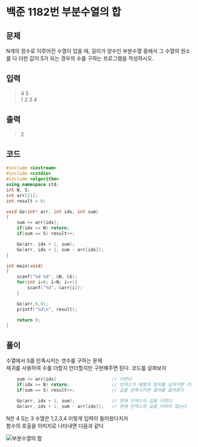 # 백준 1182번 부분수열의 합
## 문제
N개의 정수로 이루어진 수열이 있을 때, 길이가 양수인 부분수열 중에서 그 수열의 원소를 다 더한 값이 S가 되는 경우의 수를 구하는 프로그램을 작성하시오.
## 입력
> 4 5 </br>
1 2 3 4 
## 출력
> 2
## 코드
```c++
#include <iostream>
#include <cstdio>
#include <algorithm>
using namespace std;
int N, S;
int arr[21];
int result = 0;

void Go(int* arr, int idx, int sum)
{
    sum += arr[idx];
    if(idx >= N) return;
    if(sum == S) result++;

    Go(arr, idx + 1, sum);
    Go(arr, idx + 1, sum - arr[idx]);
}

int main(void)
{
    scanf("%d %d", &N, &S);
    for(int i=0; i<N; i++){
        scanf("%d", &arr[i]);
    }

    Go(arr,0,0);
    printf("%d\n", result);

    return 0;
}

```
## 풀이
수열에서 S를 만족시키는 갯수를 구하는 문제 </br>
  재귀를 사용하여 수를 더할지 안더할지만 구현해주면 된다. 코드를 살펴보자
```c++
    sum += arr[idx]                     // 더한다
    if(idx >= N) return;                // 인덱스가 배열의 범위를 넘어가면 리턴
    if(sum == S) result++;              // 값을 만족시키면 결과를 올려준다

    Go(arr, idx + 1, sum);              // 현재 인덱스의 값을 더한다
    Go(arr, idx + 1, sum - arr[idx]);   // 현재 인덱스의 값을 더하지 않는다
```
N은 4 S는 3 수열은 1,2,3,4 이렇게 입력이 들어왔다치자 </br>
  함수의 호출을 이미지로 나타내면 다음과 같다
  
![부분수열의 합](https://user-images.githubusercontent.com/43857226/62024431-e489cb00-b20f-11e9-8904-e3f9b65386ca.png)

